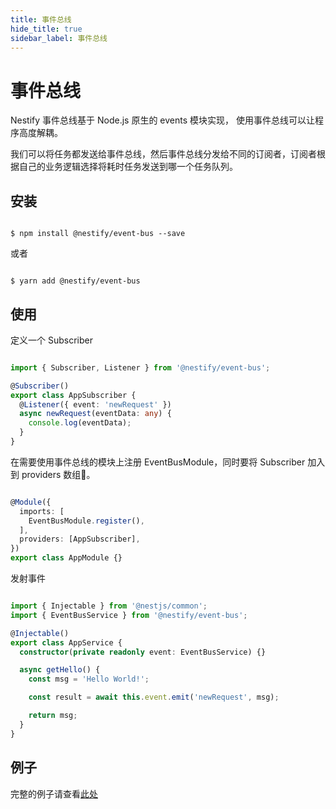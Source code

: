 ```yaml
---
title: 事件总线
hide_title: true
sidebar_label: 事件总线
---
```


# 事件总线

Nestify 事件总线基于 Node.js 原生的 events 模块实现，
使用事件总线可以让程序高度解耦。

我们可以将任务都发送给事件总线，然后事件总线分发给不同的订阅者，订阅者根据自己的业务逻辑选择将耗时任务发送到哪一个任务队列。

## 安装

``` shell

$ npm install @nestify/event-bus --save

```

或者

``` shell

$ yarn add @nestify/event-bus

```

## 使用

定义一个 Subscriber

``` typescript

import { Subscriber, Listener } from '@nestify/event-bus';

@Subscriber()
export class AppSubscriber {
  @Listener({ event: 'newRequest' })
  async newRequest(eventData: any) {
    console.log(eventData);
  }
}

```

在需要使用事件总线的模块上注册 EventBusModule，同时要将 Subscriber 加入到 providers 数组。

``` typescript

@Module({
  imports: [
    EventBusModule.register(),
  ],
  providers: [AppSubscriber],
})
export class AppModule {}

```

发射事件

``` typescript

import { Injectable } from '@nestjs/common';
import { EventBusService } from '@nestify/event-bus';

@Injectable()
export class AppService {
  constructor(private readonly event: EventBusService) {}

  async getHello() {
    const msg = 'Hello World!';

    const result = await this.event.emit('newRequest', msg);

    return msg;
  }
}

```

## 例子

完整的例子请查看[此处](https://github.com/ZhiXiao-Lin/nestify/tree/master/examples/04-event-bus)
